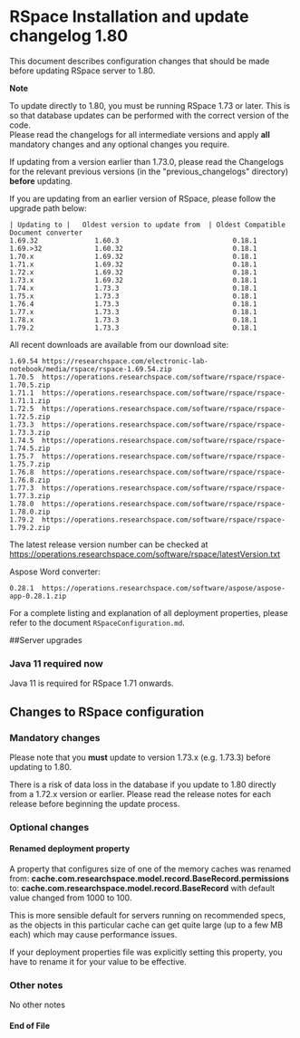 RSpace Installation and update changelog 1.80
=============================================

This document describes configuration changes that should be made before updating RSpace server to 1.80.

**Note** 

To update directly to 1.80, you must be running RSpace 1.73 or later.
This is so that database updates can be performed with the correct version of the code.  
Please read the changelogs for all intermediate versions and apply **all** mandatory changes and any optional changes you require.

If updating from a version earlier than 1.73.0, please read the Changelogs for the relevant previous 
versions (in the "previous_changelogs" directory) **before** updating.

If you are updating from an earlier version of RSpace, please follow the upgrade path below:

    | Updating to |   Oldest version to update from  | Oldest Compatible Document converter
    1.69.32              1.60.3                            0.18.1
    1.69.>32             1.60.32                           0.18.1
    1.70.x               1.69.32                           0.18.1
    1.71.x               1.69.32                           0.18.1
    1.72.x               1.69.32                           0.18.1
    1.73.x               1.69.32                           0.18.1
    1.74.x               1.73.3                            0.18.1
    1.75.x               1.73.3                            0.18.1
    1.76.4               1.73.3                            0.18.1
    1.77.x               1.73.3                            0.18.1
    1.78.x               1.73.3                            0.18.1
    1.79.2               1.73.3                            0.18.1

All recent downloads are available from our download site:

    1.69.54 https://researchspace.com/electronic-lab-notebook/media/rspace/rspace-1.69.54.zip
    1.70.5  https://operations.researchspace.com/software/rspace/rspace-1.70.5.zip
    1.71.1  https://operations.researchspace.com/software/rspace/rspace-1.71.1.zip
    1.72.5  https://operations.researchspace.com/software/rspace/rspace-1.72.5.zip
    1.73.3  https://operations.researchspace.com/software/rspace/rspace-1.73.3.zip
    1.74.5  https://operations.researchspace.com/software/rspace/rspace-1.74.5.zip
    1.75.7  https://operations.researchspace.com/software/rspace/rspace-1.75.7.zip
    1.76.8  https://operations.researchspace.com/software/rspace/rspace-1.76.8.zip
    1.77.3  https://operations.researchspace.com/software/rspace/rspace-1.77.3.zip
    1.78.0  https://operations.researchspace.com/software/rspace/rspace-1.78.0.zip
    1.79.2  https://operations.researchspace.com/software/rspace/rspace-1.79.2.zip

The latest release version number can be checked at https://operations.researchspace.com/software/rspace/latestVersion.txt

 Aspose Word converter:

    0.28.1  https://operations.researchspace.com/software/aspose/aspose-app-0.28.1.zip

For a complete listing and explanation of all deployment properties, please refer to the document `RSpaceConfiguration.md`.

##Server upgrades

### Java 11 required now

Java 11 is required for RSpace 1.71 onwards.

## Changes to RSpace configuration

### Mandatory changes

Please note that you **must** update to version 1.73.x (e.g. 1.73.3) before updating to 1.80.

There is a risk of data loss in the database if you update to 1.80 directly from a 1.72.x version or earlier.
Please read the release notes for each release before beginning the update process.

### Optional changes

#### Renamed deployment property

A property that configures size of one of the memory caches was renamed from: 
**cache.com.researchspace.model.record.BaseRecord.permissions** 
to: 
**cache.com.researchspace.model.record.BaseRecord**
with default value changed from 1000 to 100. 

This is more sensible default for servers running on recommended specs, as the objects in this particular cache
can get quite large (up to a few MB each) which may cause performance issues. 

If your deployment properties file was explicitly setting this property, you have to rename it for your value to be effective.

### Other notes

No other notes

#### End of File